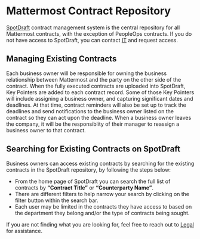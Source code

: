# Mattermost Contract Repository

[SpotDraft](https://app.spotdraft.com/) contract management system is the central repository for all Mattermost contracts, with the exception of PeopleOps contracts. If you do not have access to SpotDraft, you can contact [IT](https://helpdesk.mattermost.com/support/home) and request access.

## Managing Existing Contracts

Each business owner will be responsible for owning the business relationship between Mattermost and the party on the other side of the contract. When the fully executed contracts are uploaded into SpotDraft, Key Pointers are added to each contract record. Some of those Key Pointers will include assigning a business owner, and capturing significant dates and deadlines. At that time, contract reminders will also be set up to track the deadlines and send notifications to the business owner listed on the contract so they can act upon the deadline. When a business owner leaves the company, it will be the responsiblity of their manager to reassign a business owner to that contract.  

## Searching for Existing Contracts on SpotDraft

Business owners can access existing contracts by searching for the existing contracts in the SpotDraft repository, by following the steps below:

- From the home page of SpotDraft you can search the full list of contracts by **“Contract Title”** or **“Counterparty Name”**.
- There are different filters to help narrow your search by clicking on the filter button within the search bar.
- Each user may be limited in the contracts they have access to based on the department they belong and/or the type of contracts being sought. 

If you are not finding what you are looking for, feel free to reach out to [Legal](https://community.mattermost.com/private-core/channels/legal) for assistance.
